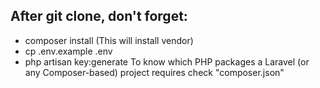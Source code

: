 ## After git clone, don't forget:
- composer install (This will install vendor)
- cp .env.example .env
- php artisan key:generate
To know which PHP packages a Laravel (or any Composer-based) project requires check "composer.json"
